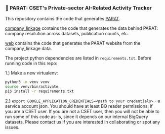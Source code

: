 ### 🦜 PARAT: CSET's Private-sector AI-Related Activity Tracker

This repository contains the code that generates [PARAT](https://parat.cset.tech).

[company_linkage](/company_linkage) contains the code that generates the data behind PARAT: 
company resolution across datasets, publication counts, etc.

[web](/web) contains the code that generates the PARAT website from the company_linkage data.

The project python dependencies are listed in `requirements.txt`. Before running code in this repo:

1.) Make a new virtualenv:

```bash
python3 -m venv venv
source venv/bin/activate
pip install -r requirements.txt
```

2.) `export GOOGLE_APPLICATION_CREDENTIALS=<path to your credentials>` - a service account json. You should have at 
least BQ reader permissions, if you are a CSET user. If you are not a CSET user, then you will not be able to
run some of this code as-is, since it depends on our internal BigQuery datasets. Please contact us if you are
interested in collaborating or spot any issues.